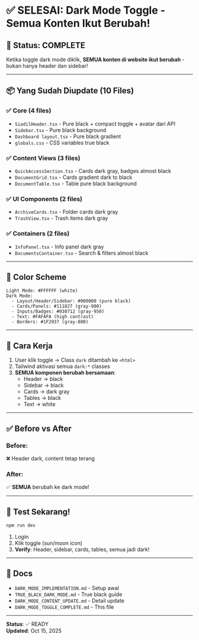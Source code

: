 # ✅ SELESAI: Dark Mode Toggle - Semua Konten Ikut Berubah!

## 🎯 Status: **COMPLETE**

Ketika toggle dark mode diklik, **SEMUA konten di website ikut berubah** - bukan hanya header dan sidebar!

---

## 📦 Yang Sudah Diupdate (10 Files)

### ✅ Core (4 files)

- `SiadilHeader.tsx` - Pure black + compact toggle + avatar dari API
- `Sidebar.tsx` - Pure black background
- `Dashboard layout.tsx` - Pure black gradient
- `globals.css` - CSS variables true black

### ✅ Content Views (3 files)

- `QuickAccessSection.tsx` - Cards dark gray, badges almost black
- `DocumentGrid.tsx` - Cards gradient dark to black
- `DocumentTable.tsx` - Table pure black background

### ✅ UI Components (2 files)

- `ArchiveCards.tsx` - Folder cards dark gray
- `TrashView.tsx` - Trash items dark gray

### ✅ Containers (2 files)

- `InfoPanel.tsx` - Info panel dark gray
- `DocumentsContainer.tsx` - Search & filters almost black

---

## 🎨 Color Scheme

```
Light Mode: #FFFFFF (white)
Dark Mode:
  - Layout/Header/Sidebar: #000000 (pure black)
  - Cards/Panels: #111827 (gray-900)
  - Inputs/Badges: #030712 (gray-950)
  - Text: #FAFAFA (high contrast)
  - Borders: #1F2937 (gray-800)
```

---

## 🔄 Cara Kerja

1. User klik toggle → Class `dark` ditambah ke `<html>`
2. Tailwind aktivasi semua `dark:*` classes
3. **SEMUA komponen berubah bersamaan**:
   - Header → black
   - Sidebar → black
   - Cards → dark gray
   - Tables → black
   - Text → white

---

## ✅ Before vs After

### Before:

❌ Header dark, content tetap terang

### After:

✅ **SEMUA** berubah ke dark mode!

---

## 🧪 Test Sekarang!

```bash
npm run dev
```

1. Login
2. Klik toggle (sun/moon icon)
3. **Verify**: Header, sidebar, cards, tables, semua jadi dark!

---

## 📝 Docs

- `DARK_MODE_IMPLEMENTATION.md` - Setup awal
- `TRUE_BLACK_DARK_MODE.md` - True black guide
- `DARK_MODE_CONTENT_UPDATE.md` - Detail update
- `DARK_MODE_TOGGLE_COMPLETE.md` - This file

---

**Status**: ✅ READY  
**Updated**: Oct 15, 2025

